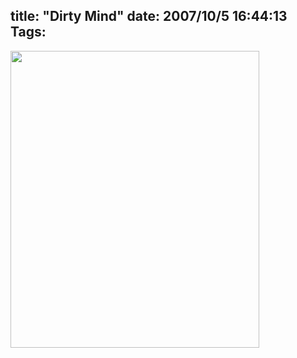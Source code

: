 title: "Dirty Mind"
date: 2007/10/5 16:44:13
Tags: 
---
<img height="475" width="398" src="http://damog.net/files/misc/dirtymind.jpg"/>

